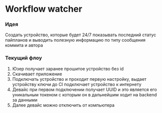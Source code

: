 # Workflow watcher

### Идея

Создать устройство, которые будет 24/7 показывать последний статус пайпланов и выводить полезную информацию по типу сообщения коммита и автора

### Текущий флоу

1. Юзер получает заранее прошитое устройство без id
2. Скачивает приложение
3. Подключать устройство и проходит первую настройку, выдает устройству ключи до CI подключает устройство к интернету
4. Девайс при первом подключении получает UUID и это является его уникальным токеном с которым он в дальнейшим ходит на backend за данными
5. Далее девайс можно отключить от компьютера
